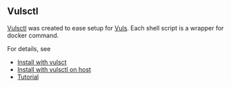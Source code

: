 ## Vulsctl

[Vulsctl](https://github.com/vulsio/vulsctl) was created to ease setup for [Vuls](https://github.com/future-architect/vuls). Each shell script is a wrapper for docker command.


For details, see 
- [Install with vulsct](https://vuls.io/docs/en/install-with-vulsctl.html)
- [Install with vulsctl on host](https://vuls.io/docs/en/install-with-vulsctl-host.html)
- [Tutorial](https://vuls.io/docs/en/tutorial-vulsctl-docker.html)
